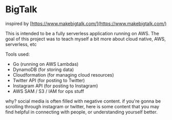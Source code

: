 # BigTalk

inspired by [https://www.makebigtalk.com/](https://www.makebigtalk.com/)

This is intended to be a fully serverless application running on AWS.
The goal of this project was to teach myself a bit more about cloud native, AWS, serverless, etc

Tools used:
* Go (running on AWS Lambdas)
* DynamoDB (for storing data)
* Cloudformation (for managing cloud resources)
* Twitter API (for posting to Twitter)
* Instagram API (for posting to Instagram)
* AWS SAM / S3 / IAM for ops stuff

why?
social media is often filled with negative content. if you're gonna be scrolling through instagram or twitter, here is some content that you may find helpful in connecting with people, or understanding yourself better.
